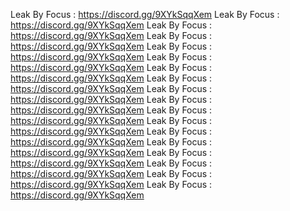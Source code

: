 Leak By Focus : https://discord.gg/9XYkSqqXem
Leak By Focus : https://discord.gg/9XYkSqqXem
Leak By Focus : https://discord.gg/9XYkSqqXem
Leak By Focus : https://discord.gg/9XYkSqqXem
Leak By Focus : https://discord.gg/9XYkSqqXem
Leak By Focus : https://discord.gg/9XYkSqqXem
Leak By Focus : https://discord.gg/9XYkSqqXem
Leak By Focus : https://discord.gg/9XYkSqqXem
Leak By Focus : https://discord.gg/9XYkSqqXem
Leak By Focus : https://discord.gg/9XYkSqqXem
Leak By Focus : https://discord.gg/9XYkSqqXem
Leak By Focus : https://discord.gg/9XYkSqqXem
Leak By Focus : https://discord.gg/9XYkSqqXem
Leak By Focus : https://discord.gg/9XYkSqqXem
Leak By Focus : https://discord.gg/9XYkSqqXem
Leak By Focus : https://discord.gg/9XYkSqqXem
Leak By Focus : https://discord.gg/9XYkSqqXem
Leak By Focus : https://discord.gg/9XYkSqqXem